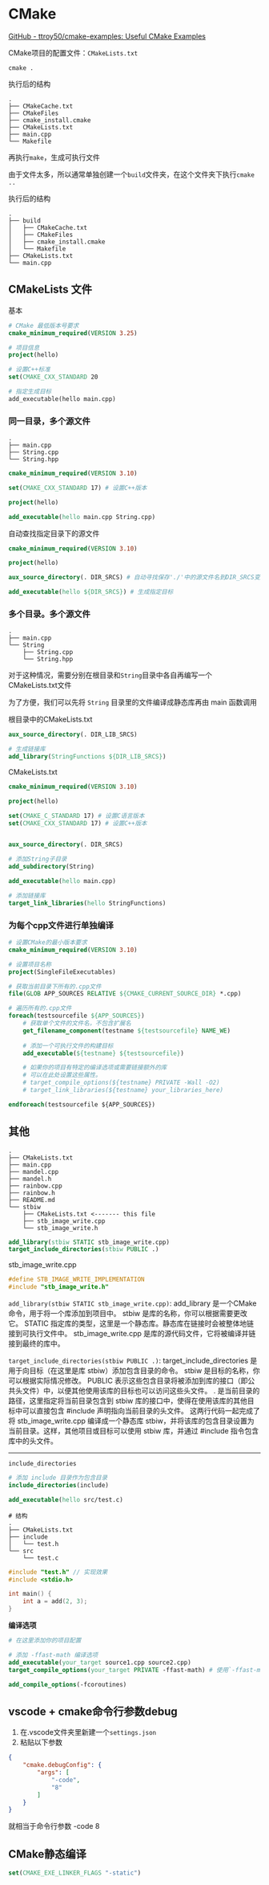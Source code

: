 # CMake


[GitHub - ttroy50/cmake-examples: Useful CMake Examples](https://github.com/ttroy50/cmake-examples)

CMake项目的配置文件：`CMakeLists.txt`



`cmake .`

执行后的结构

```
.
├── CMakeCache.txt
├── CMakeFiles
├── cmake_install.cmake
├── CMakeLists.txt
├── main.cpp
└── Makefile
```

再执行`make`，生成可执行文件



由于文件太多，所以通常单独创建一个`build`文件夹，在这个文件夹下执行`cmake ..`

执行后的结构

```
.
├── build
│   ├── CMakeCache.txt
│   ├── CMakeFiles
│   ├── cmake_install.cmake
│   └── Makefile
├── CMakeLists.txt
└── main.cpp
```


## CMakeLists 文件


基本
```cmake
# CMake 最低版本号要求
cmake_minimum_required(VERSION 3.25)

# 项目信息
project(hello)

# 设置C++标准
set(CMAKE_CXX_STANDARD 20

# 指定生成目标
add_executable(hello main.cpp)
```


### 同一目录，多个源文件

```
.
├── main.cpp
├── String.cpp
└── String.hpp
```

```cmake
cmake_minimum_required(VERSION 3.10)

set(CMAKE_CXX_STANDARD 17) # 设置C++版本

project(hello)

add_executable(hello main.cpp String.cpp)
```

自动查找指定目录下的源文件

```cmake
cmake_minimum_required(VERSION 3.10)

project(hello)

aux_source_directory(. DIR_SRCS) # 自动寻找保存'./'中的源文件名到DIR_SRCS变量中

add_executable(hello ${DIR_SRCS}) # 生成指定目标
```


### 多个目录。多个源文件

```
.
├── main.cpp
└── String
    ├── String.cpp
    └── String.hpp
```

对于这种情况，需要分别在根目录和`String`目录中各自再编写一个CMakeLists.txt文件

为了方便，我们可以先将 `String` 目录里的文件编译成静态库再由 main 函数调用

根目录中的CMakeLists.txt

```cmake
aux_source_directory(. DIR_LIB_SRCS)

# 生成链接库
add_library(StringFunctions ${DIR_LIB_SRCS})
```

CMakeLists.txt
```cmake
cmake_minimum_required(VERSION 3.10)

project(hello)

set(CMAKE_C_STANDARD 17) # 设置C语言版本
set(CMAKE_CXX_STANDARD 17) # 设置C++版本


aux_source_directory(. DIR_SRCS)

# 添加String子目录
add_subdirectory(String)

add_executable(hello main.cpp)

# 添加链接库
target_link_libraries(hello StringFunctions)
```



### 为每个cpp文件进行单独编译

```cmake
# 设置CMake的最小版本要求
cmake_minimum_required(VERSION 3.10)

# 设置项目名称
project(SingleFileExecutables)

# 获取当前目录下所有的.cpp文件
file(GLOB APP_SOURCES RELATIVE ${CMAKE_CURRENT_SOURCE_DIR} *.cpp)

# 遍历所有的.cpp文件
foreach(testsourcefile ${APP_SOURCES})
    # 获取单个文件的文件名，不包含扩展名
    get_filename_component(testname ${testsourcefile} NAME_WE)
    
    # 添加一个可执行文件的构建目标
    add_executable(${testname} ${testsourcefile})

    # 如果你的项目有特定的编译选项或需要链接额外的库
    # 可以在此处设置这些属性。
    # target_compile_options(${testname} PRIVATE -Wall -O2)
    # target_link_libraries(${testname} your_libraries_here)

endforeach(testsourcefile ${APP_SOURCES})

```

## 其他

```
.
├── CMakeLists.txt
├── main.cpp
├── mandel.cpp
├── mandel.h
├── rainbow.cpp
├── rainbow.h
├── README.md
└── stbiw
    ├── CMakeLists.txt <------- this file
    ├── stb_image_write.cpp
    └── stb_image_write.h

```


```cmake
add_library(stbiw STATIC stb_image_write.cpp)
target_include_directories(stbiw PUBLIC .)
```

stb_image_write.cpp

```cpp
#define STB_IMAGE_WRITE_IMPLEMENTATION
#include "stb_image_write.h"
```


`add_library(stbiw STATIC stb_image_write.cpp)`:
add_library 是一个CMake命令，用于将一个库添加到项目中。
stbiw 是库的名称，你可以根据需要更改它。
STATIC 指定库的类型，这里是一个静态库。静态库在链接时会被整体地链接到可执行文件中。
stb_image_write.cpp 是库的源代码文件，它将被编译并链接到最终的库中。

`target_include_directories(stbiw PUBLIC .)`:
target_include_directories 是用于向目标（在这里是库 stbiw）添加包含目录的命令。
stbiw 是目标的名称，你可以根据实际情况修改。
PUBLIC 表示这些包含目录将被添加到库的接口（即公共头文件）中，以便其他使用该库的目标也可以访问这些头文件。
. 是当前目录的路径，这里指定将当前目录包含到 stbiw 库的接口中，使得在使用该库的其他目标中可以直接包含 #include 声明指向当前目录的头文件。
这两行代码一起完成了将 stb_image_write.cpp 编译成一个静态库 stbiw，并将该库的包含目录设置为当前目录。这样，其他项目或目标可以使用 stbiw 库，并通过 #include 指令包含库中的头文件。


---

`include_directories`

```cmake
# 添加 include 目录作为包含目录
include_directories(include)

add_executable(hello src/test.c)
```

```shell
# 结构
.
├── CMakeLists.txt
├── include
│   └── test.h
└── src
    └── test.c
```

```c
#include "test.h" // 实现效果
#include <stdio.h>

int main() {
    int a = add(2, 3);
}
```





**编译选项**

```cmake
# 在这里添加你的项目配置

# 添加 -ffast-math 编译选项
add_executable(your_target source1.cpp source2.cpp)
target_compile_options(your_target PRIVATE -ffast-math) # 使用`-ffast-math`可能会导致一些数学计算的不确定性

```


```cmake
add_compile_options(-fcoroutines)
```
## vscode + cmake命令行参数debug

1. 在.vscode文件夹里新建一个`settings.json`
2. 粘贴以下参数

```json
{
    "cmake.debugConfig": {
        "args": [
            "-code",
            "8"
        ]
    }
}
```

就相当于命令行参数 -code 8


## CMake静态编译

```cmake
set(CMAKE_EXE_LINKER_FLAGS "-static")
```



